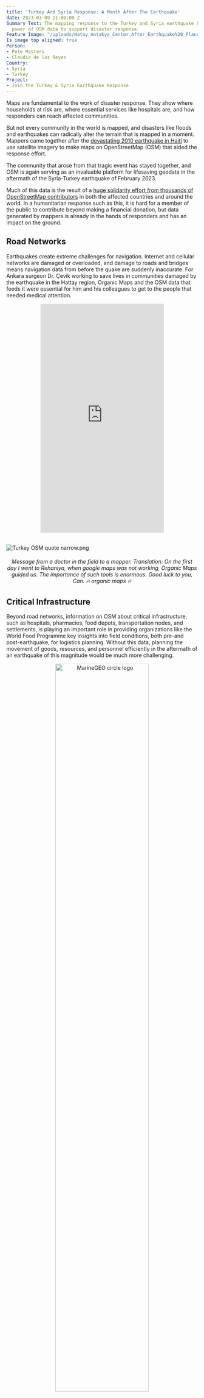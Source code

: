 ```yaml
---
title: 'Turkey And Syria Response: A Month After The Earthquake'
date: 2023-03-09 21:00:00 Z
Summary Text: The mapping response to the Turkey and Syria earthquake has shown the
  power of OSM data to support disaster response.
Feature Image: "/uploads/Hatay_Antakya_Center_After_Earthquake%20_Planet_20230211.png"
Is image top aligned: true
Person:
- Pete Masters
- Claudio de los Reyes
Country:
- Syria
- Turkey
Project:
- Join the Turkey & Syria Earthquake Response
---
```


Maps are fundamental to the work of disaster response. They show where households at risk are, where essential services like hospitals are, and how responders can reach affected communities. 

But not every community in the world is mapped, and disasters like floods and earthquakes can radically alter the terrain that is mapped in a moment. Mappers came together after the [devastating 2010 earthquake in Haiti](https://www.hotosm.org/projects/haiti_) to use satellite imagery to make maps on OpenStreetMap (OSM) that aided the response effort. 

The community that arose from that tragic event has stayed together, and OSM is again serving as an invaluable platform for lifesaving geodata in the aftermath of the Syria-Turkey earthquake of February 2023. 

Much of this data is the result of a [huge solidarity effort from thousands of OpenStreetMap contributors](https://www.hotosm.org/disaster-services/turkiye-earthquakes-february-2023-activation/) in both the affected countries and around the world. In a humanitarian response such as this, it is hard for a member of the public to contribute beyond making a financial donation, but data generated by mappers is already in the hands of responders and has an impact on the ground. 

<h2>Road Networks</h2>

Earthquakes create extreme challenges for navigation. Internet and cellular networks are damaged or overloaded, and damage to roads and bridges means navigation data from before the quake are suddenly inaccurate. For Ankara surgeon Dr. Çevik working to save lives in communities damaged by the earthquake in the Hattay region, Organic Maps and the OSM data that feeds it were essential for him and his colleagues to get to the people that needed medical attention.

<div align="center"><iframe width="325" height="601" src="https://www.youtube.com/embed/zVLq1rMOcN8" title="Dr Çevik&#39;s message to mappers: &quot;Thank you all, you are doing really great work&quot;" frameborder="0" allow="accelerometer; autoplay; clipboard-write; encrypted-media; gyroscope; picture-in-picture; web-share" allowfullscreen></iframe></div>
<br>

![Turkey OSM quote narrow.png](/uploads/Turkey%20OSM%20quote%20narrow.png)
<figcaption align = "center"><h6>Message from a doctor in the field to a mapper. Translation: On the first day I went to Rehaniya, when google maps was not working, Organic Maps guided us. The importance of such tools is enormous. Good luck to you, Can. 🔥 organic maps 🔥 </h6></figcaption>

<h2>Critical Infrastructure</h2>

Beyond road networks, information on OSM about critical infrastructure, such as hospitals, pharmacies, food depots, transportation nodes, and settlements, is playing an important role in providing organizations like the World Food Programme key insights into field conditions, both pre-and post-earthquake, for logistics planning. Without this data, planning the movement of goods, resources, and personnel efficiently in the aftermath of an earthquake of this magnitude would be much more challenging. 

<div align="center">
<img src="https://lh4.googleusercontent.com/O1Ia5wP885sEuWnlsNNVgsDLlRZWMlj4Aesd1cVH3zMGURdh1JSw3m1GaFcbW6QD7RE=w2400" alt="MarineGEO circle logo" style="height: 70%; width:70%; aligne = center;"/>
</div>
<figcaption align = "center"><h6>Map depicting access routes and other key logistical pieces in the affected areas. <a href="https://lh4.googleusercontent.com/O1Ia5wP885sEuWnlsNNVgsDLlRZWMlj4Aesd1cVH3zMGURdh1JSw3m1GaFcbW6QD7RE=w2400">Use of OSM roads credited</a>.</h6></figcaption>

<h2>Base Maps</h2>

OSM enables the rapid creation of maps in areas that did not have pre-existing map data. In the aftermath of this earthquake, the capacity for real-time updates and open access meant that aid agencies Search and Rescue Association (<a href="https://www.akut.org.tr/">AKUT</a>)and Republic of Türkiye Ministry of Interior Disaster and Emergency Management Authority (<a href="https://www.afad.gov.tr/">AFAD</a>) were able to use OSM data in their maps to coordinate and ensure that logistics resources were used efficiently. In a scenario such as this, knowledge of the built environment enables better decisions  for reaching people in need and understanding  people’s requirements and what infrastructure exists locally. 

<div align="center">
<img src="https://raw.githubusercontent.com/hotosm/hotosm-website/gh-pages/_uploads/tweet_akut_afad.png" alt="MarineGEO circle logo" style="height: 70%; width:70%; aligne = center;"/>
</div>
<figcaption align = "center"><h6>"Wonder if your contributions help the rescue teams? We heard back from  AKUT and AFAD coordination officers and wanted to pass their messages.
'Thanks for mapping affected areas to support our rescue coordination, infinite thanks!'" <a href="https://www.afad.gov.tr/">Tweet from Yer Cizenler</a> on February 13th 2023</h6></figcaption>

<h2>Imagery and Building Damage</h2>
 
Promptly after the earthquake hit, organizations like the International Federation of the Red Cross/Red Crescent (IFRC) requested building-level vector data for post-disaster damage assessments from Yer Cizenler, the coordinator of the response. Using government data, a [Copernicus damage analysis](https://emergency.copernicus.eu/mapping/ems/damage-assessment), and pre-disaster OSM building footprints (more than 1.6 million have been mapped through today via the HOT Tasking Manager), IFRC performed a geospatial analysis to help them plan their aid in relief and recovery efforts by pinpointing the exact location of each destroyed building. 

![Jakarta-Mapping-Timeline.png](https://raw.githubusercontent.com/hotosm/hotosm-website/gh-pages/_uploads/cut_composite_IFRC.png) 

<figcaption align = "center"><h6>"South-East Turkiye Earthquake: <a href="https://data.humdata.org/dataset/hotosm_tur_destroyed_buildings">Building damage composite of available sources for highlighted cities"</a> using OSM/HOT data February 16 2023.</h6></figcaption>


With the intent of increasing the availability of damaged building data and properly reflecting the current state of the conditions in the ground in OSM, Yer Cizenler also used the Copernicus damage analysis to update  OSM buildings through a [MapRoulette campaign](https://maproulette.org/browse/challenges/37943). The validation process involved high-resolution imagery from drones and satellites, which helped ensure the quality of the digitized data. The resulting [dataset](https://data.humdata.org/dataset/hotosm_tur_destroyed_buildings) that identifies destroyed buildings is now available through [HDX](https://data.humdata.org/event/turkiye-syria-earthquakes) and has been downloaded over 500+ times. 

<h2>The Data Needs Will Evolve</h2>

In addition to the above, and as the phases of the response shift, OSM data will also be used for long-term recovery efforts, such as rebuilding infrastructure and housing and improving disaster preparedness. The availability of detailed, up-to-date map data is an important resource in all stages of the disaster recovery process.

It is important to remember that behind each data point, there is a tremendous human effort from volunteers and organizations. Every single object that has been mapped so far, has had human eyes creating, modifying, or validating it. The effort continues and, if you are a mapper who wants to get involved, [you can do so here](https://www.hotosm.org/projects/join-the-turkey-and-syria-earthquake-response/).